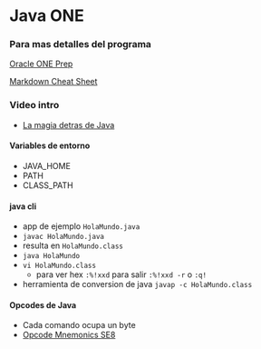 # Java ONE

### Para mas detalles del programa 
[Oracle ONE Prep](https://github.com/ferthelet/one)

[Markdown Cheat Sheet](https://commonmark.org/help/)

### Video intro
+ [La magia detras de Java](https://www.youtube.com/watch?v=GrEO8nZzyZM)

#### Variables de entorno
+ JAVA_HOME
+ PATH
+ CLASS_PATH

#### java cli
+ app de ejemplo `HolaMundo.java`
+ `javac HolaMundo.java`
+ resulta en `HolaMundo.class`
+ `java HolaMundo`
+ `vi HolaMundo.class`
  + para ver hex `:%!xxd` para salir `:%!xxd -r` o `:q!`
+ herramienta de conversion de java `javap -c HolaMundo.class`

#### Opcodes de Java
+ Cada comando ocupa un byte
+ [Opcode Mnemonics SE8](https://docs.oracle.com/javase/specs/jvms/se8/html/jvms-7.html)
